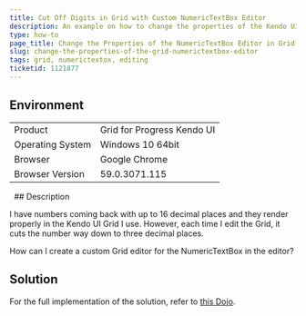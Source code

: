 ```yaml
---
title: Cut Off Digits in Grid with Custom NumericTextBox Editor
description: An example on how to change the properties of the Kendo UI NumericTextBox Editor in the Kendo UI Grid.
type: how-to
page_title: Change the Properties of the NumericTextBox Editor in Grid | Kendo UI Grid
slug: change-the-properties-of-the-grid-numerictextbox-editor
tags: grid, numerictextox, editing
ticketid: 1121877
---
```


## Environment

<table>
 <tr>
  <td>Product</td>
  <td>Grid for Progress Kendo UI</td>
 </tr>
 <tr>
  <td>Operating System</td>
  <td>Windows 10 64bit</td>
 </tr>
 <tr>
  <td>Browser</td>
  <td>Google Chrome</td>
 </tr>
 <tr>
  <td>Browser Version</td>
  <td>59.0.3071.115</td>
 </tr>
</table>
 
## Description

I have numbers coming back with up to 16 decimal places and they render properly in the Kendo UI Grid I use. However, each time I edit the Grid, it cuts the number way down to three decimal places.

How can I create a custom Grid editor for the NumericTextBox in the editor?  

## Solution

For the full implementation of the solution, refer to [this Dojo](http://dojo.telerik.com/OSola).
